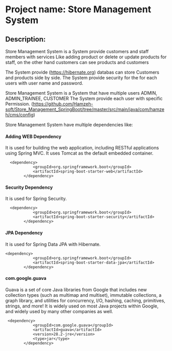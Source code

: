# Project name: Store Management System
## Description:
Store Management System is a System provide customers and staff members with services 
Like adding product or delete or update products for staff, on the other hand customers can see products and customers

The System provide  (https://hibernate.org) databas can store Customers and products side by side.
The System provide security for the for each users with user name and password.

Store Management System is a System that have multiple users ADMIN, ADMIN_TRAINEE, CUSTOMER
The System provide each user with specific Permission.
(https://github.com/Hamzeh-soft/Store_Management_SpringBoot/tree/master/src/main/java/com/hamzeh/cms/config)


Store Management System have multiple dependencies like:
#### Adding WEB Dependency 
It is used for building the web application, including RESTful applications using Spring MVC. It uses Tomcat as the default embedded container.
```
  <dependency>
            <groupId>org.springframework.boot</groupId>
            <artifactId>spring-boot-starter-web</artifactId>
        </dependency>
```
#### Security Dependency
It is used for Spring Security.
```
  <dependency>
            <groupId>org.springframework.boot</groupId>
            <artifactId>spring-boot-starter-security</artifactId>
        </dependency>
```
#### JPA Dependency
It is used for Spring Data JPA with Hibernate.
```
<dependency>
            <groupId>org.springframework.boot</groupId>
            <artifactId>spring-boot-starter-data-jpa</artifactId>
        </dependency>
```
#### com.google.guava
Guava is a set of core Java libraries from Google that includes new collection types (such as multimap and multiset), immutable collections, a graph library, and utilities for concurrency, I/O, hashing, caching, primitives, strings, and more! It is widely used on most Java projects within Google, and widely used by many other companies as well.
```
 <dependency>
            <groupId>com.google.guava</groupId>
            <artifactId>guava</artifactId>
            <version>28.2-jre</version>
            <type>jar</type>
        </dependency>
```

